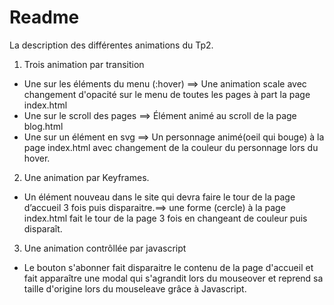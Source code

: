 # Readme
La description des différentes animations du Tp2.
1. Trois animation par transition
- Une sur les éléments du menu (:hover) ==> Une animation scale avec changement d'opacité sur le menu de toutes les pages à part la page index.html
- Une sur le scroll des pages ==> Élément animé au scroll de la page blog.html
- Une sur un élément en svg ==> Un personnage animé(oeil qui bouge) à la page index.html avec changement de la couleur du personnage lors du hover.


2. Une animation par Keyframes.
- Un élément nouveau dans le site qui devra faire le tour de la page d’accueil 3 fois puis disparaitre.==> une forme (cercle) à la page index.html fait le tour de la page 3 fois en changeant de couleur puis disparaît.


3. Une animation contrôllée par javascript
 - Le bouton s'abonner fait disparaitre le contenu de la page d'accueil et fait apparaître une modal qui s'agrandit lors du mouseover et reprend sa taille d'origine lors du mouseleave grâce à Javascript.